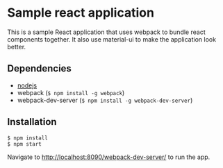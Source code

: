 # Sample react application
This is a sample React application that uses webpack to bundle react components together. It also use material-ui to make the application look better.

## Dependencies

* [nodejs](https://nodejs.org/en/)
* webpack (`$ npm install -g webpack`)
* webpack-dev-server (`$ npm install -g webpack-dev-server`)

## Installation
``` 
$ npm install
$ npm start
```

Navigate to [http://localhost:8090/webpack-dev-server/](http://localhost:8090/webpack-dev-server/) to run the app.
